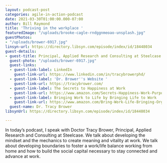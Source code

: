 ```yaml
---
layout: podcast-post
categories: agile-in-action-podcast
date: 2021-03-30T01:00:00.000-07:00
author: Bill Raymond
title: 'Thriving in the workplace '
featuredImage: "/uploads/brooke-cagle-rndggnmeoao-unsplash.jpg"
guestPhotos:
- "/uploads/brower-6917.jpg"
linsyn-url: https://directory.libsyn.com/episode/index/id/18448034
guest-details:
- guest-title: Principal, Applied Research and Consulting at Steelcase
  guest-photo: "/uploads/brower-6917.jpg"
  guest-links:
  - guest-link-label: LinkedIn
    guest-link-url: https://www.linkedin.com/in/tracybrowerphd/
  - guest-link-label: 'Dr. Brower''s Website '
    guest-link-url: https://tracybrower.com/
  - guest-link-label: The Secrets to Happiness at Work
    guest-link-url: https://www.amazon.com/Secrets-Happiness-Work-Purpose-Fulfillment/dp/1728230896/ref=sr_1_2?dchild=1&keywords=secrets+to+happiness+at+work&qid=1613782899&sr=8-2
  - guest-link-label: Bringing Work to Life by Bringing Life to Work
    guest-link-url: https://www.amazon.com/Bring-Work-Life-Bringing-Organizations/dp/1629560030/ref=tmm_hrd_swatch_0?_encoding=UTF8&qid=1613783051&sr=8-1
  guest-name: Dr. Tracy Brower
libsynUrl: https://directory.libsyn.com/episode/index/id/18448034

---
```

In today’s podcast, I speak with Doctor Tracy Brower, Principal, Applied Research and Consulting at Steelcase. We talk about developing the mindset and the mechanics to create meaning and vitality at work. We talk about developing boundaries to foster a work/life balance working from home and how to build the social capital necessary to stay connected and advance at work.